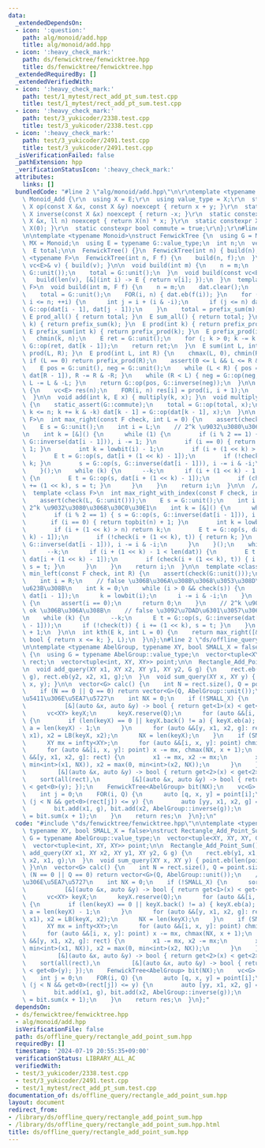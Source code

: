 ```yaml
---
data:
  _extendedDependsOn:
  - icon: ':question:'
    path: alg/monoid/add.hpp
    title: alg/monoid/add.hpp
  - icon: ':heavy_check_mark:'
    path: ds/fenwicktree/fenwicktree.hpp
    title: ds/fenwicktree/fenwicktree.hpp
  _extendedRequiredBy: []
  _extendedVerifiedWith:
  - icon: ':heavy_check_mark:'
    path: test/1_mytest/rect_add_pt_sum.test.cpp
    title: test/1_mytest/rect_add_pt_sum.test.cpp
  - icon: ':heavy_check_mark:'
    path: test/3_yukicoder/2338.test.cpp
    title: test/3_yukicoder/2338.test.cpp
  - icon: ':heavy_check_mark:'
    path: test/3_yukicoder/2491.test.cpp
    title: test/3_yukicoder/2491.test.cpp
  _isVerificationFailed: false
  _pathExtension: hpp
  _verificationStatusIcon: ':heavy_check_mark:'
  attributes:
    links: []
  bundledCode: "#line 2 \"alg/monoid/add.hpp\"\n\r\ntemplate <typename E>\r\nstruct\
    \ Monoid_Add {\r\n  using X = E;\r\n  using value_type = X;\r\n  static constexpr\
    \ X op(const X &x, const X &y) noexcept { return x + y; }\r\n  static constexpr\
    \ X inverse(const X &x) noexcept { return -x; }\r\n  static constexpr X power(const\
    \ X &x, ll n) noexcept { return X(n) * x; }\r\n  static constexpr X unit() { return\
    \ X(0); }\r\n  static constexpr bool commute = true;\r\n};\r\n#line 3 \"ds/fenwicktree/fenwicktree.hpp\"\
    \n\ntemplate <typename Monoid>\nstruct FenwickTree {\n  using G = Monoid;\n  using\
    \ MX = Monoid;\n  using E = typename G::value_type;\n  int n;\n  vector<E> dat;\n\
    \  E total;\n\n  FenwickTree() {}\n  FenwickTree(int n) { build(n); }\n  template\
    \ <typename F>\n  FenwickTree(int n, F f) {\n    build(n, f);\n  }\n  FenwickTree(const\
    \ vc<E>& v) { build(v); }\n\n  void build(int m) {\n    n = m;\n    dat.assign(m,\
    \ G::unit());\n    total = G::unit();\n  }\n  void build(const vc<E>& v) {\n \
    \   build(len(v), [&](int i) -> E { return v[i]; });\n  }\n  template <typename\
    \ F>\n  void build(int m, F f) {\n    n = m;\n    dat.clear();\n    dat.reserve(n);\n\
    \    total = G::unit();\n    FOR(i, n) { dat.eb(f(i)); }\n    for (int i = 1;\
    \ i <= n; ++i) {\n      int j = i + (i & -i);\n      if (j <= n) dat[j - 1] =\
    \ G::op(dat[i - 1], dat[j - 1]);\n    }\n    total = prefix_sum(m);\n  }\n\n \
    \ E prod_all() { return total; }\n  E sum_all() { return total; }\n  E sum(int\
    \ k) { return prefix_sum(k); }\n  E prod(int k) { return prefix_prod(k); }\n \
    \ E prefix_sum(int k) { return prefix_prod(k); }\n  E prefix_prod(int k) {\n \
    \   chmin(k, n);\n    E ret = G::unit();\n    for (; k > 0; k -= k & -k) ret =\
    \ G::op(ret, dat[k - 1]);\n    return ret;\n  }\n  E sum(int L, int R) { return\
    \ prod(L, R); }\n  E prod(int L, int R) {\n    chmax(L, 0), chmin(R, n);\n   \
    \ if (L == 0) return prefix_prod(R);\n    assert(0 <= L && L <= R && R <= n);\n\
    \    E pos = G::unit(), neg = G::unit();\n    while (L < R) { pos = G::op(pos,\
    \ dat[R - 1]), R -= R & -R; }\n    while (R < L) { neg = G::op(neg, dat[L - 1]),\
    \ L -= L & -L; }\n    return G::op(pos, G::inverse(neg));\n  }\n\n  vc<E> get_all()\
    \ {\n    vc<E> res(n);\n    FOR(i, n) res[i] = prod(i, i + 1);\n    return res;\n\
    \  }\n\n  void add(int k, E x) { multiply(k, x); }\n  void multiply(int k, E x)\
    \ {\n    static_assert(G::commute);\n    total = G::op(total, x);\n    for (++k;\
    \ k <= n; k += k & -k) dat[k - 1] = G::op(dat[k - 1], x);\n  }\n\n  template <class\
    \ F>\n  int max_right(const F check, int L = 0) {\n    assert(check(G::unit()));\n\
    \    E s = G::unit();\n    int i = L;\n    // 2^k \u9032\u3080\u3068\u30C0\u30E1\
    \n    int k = [&]() {\n      while (1) {\n        if (i % 2 == 1) { s = G::op(s,\
    \ G::inverse(dat[i - 1])), i -= 1; }\n        if (i == 0) { return topbit(n) +\
    \ 1; }\n        int k = lowbit(i) - 1;\n        if (i + (1 << k) > n) return k;\n\
    \        E t = G::op(s, dat[i + (1 << k) - 1]);\n        if (!check(t)) { return\
    \ k; }\n        s = G::op(s, G::inverse(dat[i - 1])), i -= i & -i;\n      }\n\
    \    }();\n    while (k) {\n      --k;\n      if (i + (1 << k) - 1 < len(dat))\
    \ {\n        E t = G::op(s, dat[i + (1 << k) - 1]);\n        if (check(t)) { i\
    \ += (1 << k), s = t; }\n      }\n    }\n    return i;\n  }\n\n  // check(i, x)\n\
    \  template <class F>\n  int max_right_with_index(const F check, int L = 0) {\n\
    \    assert(check(L, G::unit()));\n    E s = G::unit();\n    int i = L;\n    //\
    \ 2^k \u9032\u3080\u3068\u30C0\u30E1\n    int k = [&]() {\n      while (1) {\n\
    \        if (i % 2 == 1) { s = G::op(s, G::inverse(dat[i - 1])), i -= 1; }\n \
    \       if (i == 0) { return topbit(n) + 1; }\n        int k = lowbit(i) - 1;\n\
    \        if (i + (1 << k) > n) return k;\n        E t = G::op(s, dat[i + (1 <<\
    \ k) - 1]);\n        if (!check(i + (1 << k), t)) { return k; }\n        s = G::op(s,\
    \ G::inverse(dat[i - 1])), i -= i & -i;\n      }\n    }();\n    while (k) {\n\
    \      --k;\n      if (i + (1 << k) - 1 < len(dat)) {\n        E t = G::op(s,\
    \ dat[i + (1 << k) - 1]);\n        if (check(i + (1 << k), t)) { i += (1 << k),\
    \ s = t; }\n      }\n    }\n    return i;\n  }\n\n  template <class F>\n  int\
    \ min_left(const F check, int R) {\n    assert(check(G::unit()));\n    E s = G::unit();\n\
    \    int i = R;\n    // false \u306B\u306A\u308B\u3068\u3053\u308D\u307E\u3067\
    \u623B\u308B\n    int k = 0;\n    while (i > 0 && check(s)) {\n      s = G::op(s,\
    \ dat[i - 1]);\n      k = lowbit(i);\n      i -= i & -i;\n    }\n    if (check(s))\
    \ {\n      assert(i == 0);\n      return 0;\n    }\n    // 2^k \u9032\u3080\u3068\
    \ ok \u306B\u306A\u308B\n    // false \u3092\u7DAD\u6301\u3057\u3066\u9032\u3080\
    \n    while (k) {\n      --k;\n      E t = G::op(s, G::inverse(dat[i + (1 << k)\
    \ - 1]));\n      if (!check(t)) { i += (1 << k), s = t; }\n    }\n    return i\
    \ + 1;\n  }\n\n  int kth(E k, int L = 0) {\n    return max_right([&k](E x) ->\
    \ bool { return x <= k; }, L);\n  }\n};\n#line 2 \"ds/offline_query/rectangle_add_point_sum.hpp\"\
    \n\ntemplate <typename AbelGroup, typename XY, bool SMALL_X = false>\nstruct Rectangle_Add_Point_Sum\
    \ {\n  using G = typename AbelGroup::value_type;\n  vector<tuple<XY, XY, XY, G>>\
    \ rect;\n  vector<tuple<int, XY, XY>> point;\n\n  Rectangle_Add_Point_Sum() {}\n\
    \n  void add_query(XY x1, XY x2, XY y1, XY y2, G g) {\n    rect.eb(y1, x1, x2,\
    \ g), rect.eb(y2, x2, x1, g);\n  }\n  void sum_query(XY x, XY y) { point.eb(len(point),\
    \ x, y); }\n\n  vector<G> calc() {\n    int N = rect.size(), Q = point.size();\n\
    \    if (N == 0 || Q == 0) return vector<G>(Q, AbelGroup::unit());\n    // X \u65B9\
    \u5411\u306E\u5EA7\u5727\n    int NX = 0;\n    if (!SMALL_X) {\n      sort(all(point),\n\
    \           [&](auto &x, auto &y) -> bool { return get<1>(x) < get<1>(y); });\n\
    \      vc<XY> keyX;\n      keyX.reserve(Q);\n      for (auto &&[i, a, b]: point)\
    \ {\n        if (len(keyX) == 0 || keyX.back() != a) { keyX.eb(a); }\n       \
    \ a = len(keyX) - 1;\n      }\n      for (auto &&[y, x1, x2, g]: rect) x1 = LB(keyX,\
    \ x1), x2 = LB(keyX, x2);\n      NX = len(keyX);\n    }\n    if (SMALL_X) {\n\
    \      XY mx = infty<XY>;\n      for (auto &&[i, x, y]: point) chmin(mx, x);\n\
    \      for (auto &&[i, x, y]: point) x -= mx, chmax(NX, x + 1);\n      for (auto\
    \ &&[y, x1, x2, g]: rect) {\n        x1 -= mx, x2 -= mx;\n        x1 = max(0,\
    \ min<int>(x1, NX)), x2 = max(0, min<int>(x2, NX));\n      }\n    }\n\n    sort(all(point),\n\
    \         [&](auto &x, auto &y) -> bool { return get<2>(x) < get<2>(y); });\n\
    \    sort(all(rect),\n         [&](auto &x, auto &y) -> bool { return get<0>(x)\
    \ < get<0>(y); });\n    FenwickTree<AbelGroup> bit(NX);\n    vc<G> res(Q, AbelGroup::unit());\n\
    \    int j = 0;\n    FOR(i, Q) {\n      auto [q, x, y] = point[i];\n      while\
    \ (j < N && get<0>(rect[j]) <= y) {\n        auto [yy, x1, x2, g] = rect[j++];\n\
    \        bit.add(x1, g), bit.add(x2, AbelGroup::inverse(g));\n      }\n      res[q]\
    \ = bit.sum(x + 1);\n    }\n    return res;\n  }\n};\n"
  code: "#include \"ds/fenwicktree/fenwicktree.hpp\"\n\ntemplate <typename AbelGroup,\
    \ typename XY, bool SMALL_X = false>\nstruct Rectangle_Add_Point_Sum {\n  using\
    \ G = typename AbelGroup::value_type;\n  vector<tuple<XY, XY, XY, G>> rect;\n\
    \  vector<tuple<int, XY, XY>> point;\n\n  Rectangle_Add_Point_Sum() {}\n\n  void\
    \ add_query(XY x1, XY x2, XY y1, XY y2, G g) {\n    rect.eb(y1, x1, x2, g), rect.eb(y2,\
    \ x2, x1, g);\n  }\n  void sum_query(XY x, XY y) { point.eb(len(point), x, y);\
    \ }\n\n  vector<G> calc() {\n    int N = rect.size(), Q = point.size();\n    if\
    \ (N == 0 || Q == 0) return vector<G>(Q, AbelGroup::unit());\n    // X \u65B9\u5411\
    \u306E\u5EA7\u5727\n    int NX = 0;\n    if (!SMALL_X) {\n      sort(all(point),\n\
    \           [&](auto &x, auto &y) -> bool { return get<1>(x) < get<1>(y); });\n\
    \      vc<XY> keyX;\n      keyX.reserve(Q);\n      for (auto &&[i, a, b]: point)\
    \ {\n        if (len(keyX) == 0 || keyX.back() != a) { keyX.eb(a); }\n       \
    \ a = len(keyX) - 1;\n      }\n      for (auto &&[y, x1, x2, g]: rect) x1 = LB(keyX,\
    \ x1), x2 = LB(keyX, x2);\n      NX = len(keyX);\n    }\n    if (SMALL_X) {\n\
    \      XY mx = infty<XY>;\n      for (auto &&[i, x, y]: point) chmin(mx, x);\n\
    \      for (auto &&[i, x, y]: point) x -= mx, chmax(NX, x + 1);\n      for (auto\
    \ &&[y, x1, x2, g]: rect) {\n        x1 -= mx, x2 -= mx;\n        x1 = max(0,\
    \ min<int>(x1, NX)), x2 = max(0, min<int>(x2, NX));\n      }\n    }\n\n    sort(all(point),\n\
    \         [&](auto &x, auto &y) -> bool { return get<2>(x) < get<2>(y); });\n\
    \    sort(all(rect),\n         [&](auto &x, auto &y) -> bool { return get<0>(x)\
    \ < get<0>(y); });\n    FenwickTree<AbelGroup> bit(NX);\n    vc<G> res(Q, AbelGroup::unit());\n\
    \    int j = 0;\n    FOR(i, Q) {\n      auto [q, x, y] = point[i];\n      while\
    \ (j < N && get<0>(rect[j]) <= y) {\n        auto [yy, x1, x2, g] = rect[j++];\n\
    \        bit.add(x1, g), bit.add(x2, AbelGroup::inverse(g));\n      }\n      res[q]\
    \ = bit.sum(x + 1);\n    }\n    return res;\n  }\n};"
  dependsOn:
  - ds/fenwicktree/fenwicktree.hpp
  - alg/monoid/add.hpp
  isVerificationFile: false
  path: ds/offline_query/rectangle_add_point_sum.hpp
  requiredBy: []
  timestamp: '2024-07-19 20:55:35+09:00'
  verificationStatus: LIBRARY_ALL_AC
  verifiedWith:
  - test/3_yukicoder/2338.test.cpp
  - test/3_yukicoder/2491.test.cpp
  - test/1_mytest/rect_add_pt_sum.test.cpp
documentation_of: ds/offline_query/rectangle_add_point_sum.hpp
layout: document
redirect_from:
- /library/ds/offline_query/rectangle_add_point_sum.hpp
- /library/ds/offline_query/rectangle_add_point_sum.hpp.html
title: ds/offline_query/rectangle_add_point_sum.hpp
---
```

